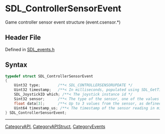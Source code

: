 # SDL_ControllerSensorEvent

Game controller sensor event structure (event.csensor.*)

## Header File

Defined in [SDL_events.h](https://github.com/libsdl-org/SDL/blob/SDL2/include/SDL_events.h)

## Syntax

```c
typedef struct SDL_ControllerSensorEvent
{
    Uint32 type;        /**< SDL_CONTROLLERSENSORUPDATE */
    Uint32 timestamp;   /**< In milliseconds, populated using SDL_GetTicks() */
    SDL_JoystickID which; /**< The joystick instance id */
    Sint32 sensor;      /**< The type of the sensor, one of the values of SDL_SensorType */
    float data[3];      /**< Up to 3 values from the sensor, as defined in SDL_sensor.h */
    Uint64 timestamp_us; /**< The timestamp of the sensor reading in microseconds, if the hardware provides this information. */
} SDL_ControllerSensorEvent;
```





----
[CategoryAPI](CategoryAPI), [CategoryAPIStruct](CategoryAPIStruct), [CategoryEvents](CategoryEvents)

